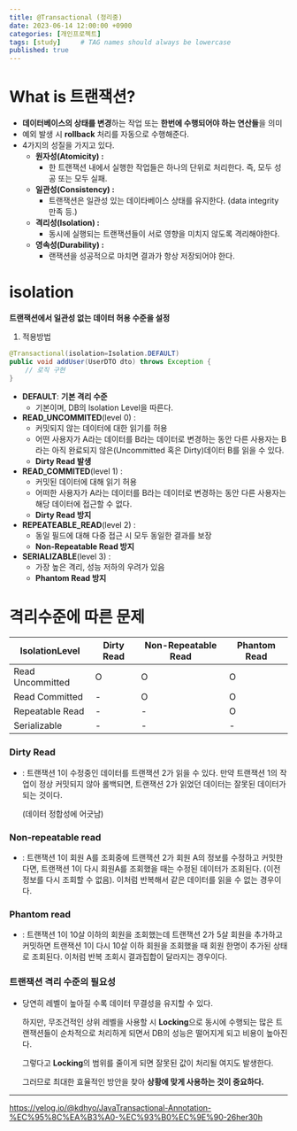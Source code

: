 ```yaml
---
title: @Transactional (정리중)
date: 2023-06-14 12:00:00 +0900
categories: [개인프로젝트]
tags: [study]     # TAG names should always be lowercase
published: true
---
```

# What is 트랜잭션?

- **데이터베이스의 상태를 변경**하는 작업 또는 **한번에 수행되어야 하는 연산들**을 의미
- 예외 발생 시 **rollback** 처리를 자동으로 수행해준다.
- 4가지의 성질을 가지고 있다.
    - **원자성(Atomicity) :**
        - 한 트랜잭션 내에서 실행한 작업들은 하나의 단위로 처리한다. 즉, 모두 성공 또는 모두 실패.
    - **일관성(Consistency) :**
        - 트랜잭션은 일관성 있는 데이타베이스 상태를 유지한다. (data integrity 만족 등.)
    - **격리성(Isolation) :**
        - 동시에 실행되는 트랜잭션들이 서로 영향을 미치지 않도록 격리해야한다.
    - **영속성(Durability) :**
        - 랜잭션을 성공적으로 마치면 결과가 항상 저장되어야 한다.

# isolation

**트랜잭션에서 일관성 없는 데이터 허용 수준을 설정**

1. 적용방법

```java
@Transactional(isolation=Isolation.DEFAULT)
public void addUser(UserDTO dto) throws Exception {
	// 로직 구현
}
```

- **DEFAULT**: **기본 격리 수준**
    - 기본이며, DB의 lsolation Level을 따른다.
- **READ_UNCOMMITED**(level 0) :
    - 커밋되지 않는 데이터에 대한 읽기를 허용
    - 어떤 사용자가 A라는 데이터를 B라는 데이터로 변경하는 동안 다른 사용자는 B라는 아직 완료되지 않은(Uncommitted 혹은 Dirty)데이터 B를 읽을 수 있다.
    - **Dirty Read 발생**
- **READ_COMMITED**(level 1) :
    - 커밋된 데이터에 대해 읽기 허용
    - 어떠한 사용자가 A라는 데이터를 B라는 데이터로 변경하는 동안 다른 사용자는 해당 데이터에 접근할 수 없다.
    - **Dirty Read 방지**
- **REPEATEABLE_READ**(level 2) :
    - 동일 필드에 대해 다중 접근 시 모두 동일한 결과를 보장
    - **Non-Repeatable Read 방지**
- **SERIALIZABLE**(level 3) :
    - 가장 높은 격리, 성능 저하의 우려가 있음
    - **Phantom Read 방지**

# 격리수준에 따른 문제

| IsolationLevel | Dirty Read | Non-Repeatable Read | Phantom Read |
| --- | --- | --- | --- |
| Read Uncommitted | O | O | O |
| Read Committed | - | O | O |
| Repeatable Read | - | - | O |
| Serializable | - | - | - |

### Dirty Read

- : 트랜잭션 1이 수정중인 데이터를 트랜잭션 2가 읽을 수 있다. 만약 트랜잭션 1의 작업이 정상 커밋되지 않아 롤백되면, 트랜잭션 2가 읽었던 데이터는 잘못된 데이터가 되는 것이다.
    
    (데이터 정합성에 어긋남)
    

### Non-repeatable read

- : 트랜잭션 1이 회원 A를 조회중에 트랜잭션 2가 회원 A의 정보를 수정하고 커밋한다면, 트랜잭션 1이 다시 회원A를 조회했을 때는 수정된 데이터가 조회된다. (이전 정보를 다시 조회할 수 없음). 이처럼 반복해서 같은 데이터를 읽을 수 없는 경우이다.

### Phantom read

- : 트랜잭션 1이 10살 이하의 회원을 조회했는데 트랜잭션 2가 5살 회원을 추가하고 커밋하면 트랜잭션 1이 다시 10살 이하 회원을 조회했을 때 회원 한명이 추가된 상태로 조회된다. 이처럼 반복 조회시 결과집합이 달라지는 경우이다.

### 트랜잭션 격리 수준의 필요성

- 당연히 레벨이 높아질 수록 데이터 무결성을 유지할 수 있다.
    
    하지만, 무조건적인 상위 레벨을 사용할 시 **Locking**으로 동시에 수행되는 많은 트랜잭션들이 순차적으로 처리하게 되면서 DB의 성능은 떨어지게 되고 비용이 높아진다.
    
    그렇다고 **Locking**의 범위를 줄이게 되면 잘못된 값이 처리될 여지도 발생한다.
    
    그러므로 최대한 효율적인 방안을 찾아 **상황에 맞게 사용하는 것이 중요하다.**

---
https://velog.io/@kdhyo/JavaTransactional-Annotation-%EC%95%8C%EA%B3%A0-%EC%93%B0%EC%9E%90-26her30h


